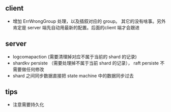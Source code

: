 


## client
* 增加 ErrWrongGroup 处理，以及插叙对应的 group。 其它的没有啥事。另外肯定是 server 端先自动用最新的配置。后面的client 端才会跟进



## server
* logcomapaction (需要清理掉对应不属于当前的 shard 的记录)
* shardkv persiste （需要处理掉不属于当前 shard 的记录）， raft persiste 不需要做任何修改
* shard 之间同步数据直接把 state machine 中的数据同步过去


## tips
* 注意需要持久化



